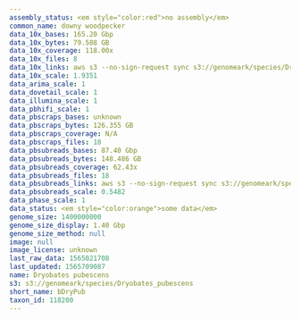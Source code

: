 ```yaml
---
assembly_status: <em style="color:red">no assembly</em>
common_name: downy woodpecker
data_10x_bases: 165.20 Gbp
data_10x_bytes: 79.508 GB
data_10x_coverage: 118.00x
data_10x_files: 8
data_10x_links: aws s3 --no-sign-request sync s3://genomeark/species/Dryobates_pubescens/bDryPub1/genomic_data/10x/ .<br>
data_10x_scale: 1.9351
data_arima_scale: 1
data_dovetail_scale: 1
data_illumina_scale: 1
data_pbhifi_scale: 1
data_pbscraps_bases: unknown
data_pbscraps_bytes: 126.355 GB
data_pbscraps_coverage: N/A
data_pbscraps_files: 18
data_pbsubreads_bases: 87.40 Gbp
data_pbsubreads_bytes: 148.486 GB
data_pbsubreads_coverage: 62.43x
data_pbsubreads_files: 18
data_pbsubreads_links: aws s3 --no-sign-request sync s3://genomeark/species/Dryobates_pubescens/bDryPub1/genomic_data/pacbio/ . --exclude "*scraps.bam* --exclude "*ccs.bam*"<br>
data_pbsubreads_scale: 0.5482
data_phase_scale: 1
data_status: <em style="color:orange">some data</em>
genome_size: 1400000000
genome_size_display: 1.40 Gbp
genome_size_method: null
image: null
image_license: unknown
last_raw_data: 1565021708
last_updated: 1565709087
name: Dryobates pubescens
s3: s3://genomeark/species/Dryobates_pubescens
short_name: bDryPub
taxon_id: 118200
---
```

